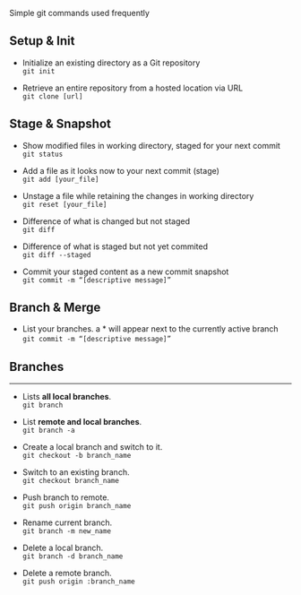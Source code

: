 Simple git commands used frequently

## **Setup & Init**


- Initialize an existing directory as a Git repository\
```git init```

- Retrieve an entire repository from a hosted location via URL\
```git clone [url]```




## **Stage & Snapshot**


- Show modified files in working directory, staged for your next commit
```git status```

- Add a file as it looks now to your next commit (stage)\
```git add [your_file]```

- Unstage a file while retaining the changes in working directory\
```git reset [your_file]```

- Difference of what is changed but not staged\
```git diff```

- Difference of what is staged but not yet commited\
```git diff --staged```

- Commit your staged content as a new commit snapshot\
```git commit -m “[descriptive message]”```

## **Branch & Merge**

- List your branches. a * will appear next to the currently active branch\
```git commit -m “[descriptive message]”```

## Branches
<hr>

- Lists **all local branches**.\
```git branch```

- List **remote and local branches**.\
```git branch -a```

- Create a local branch and switch to it.\
```git checkout -b branch_name```

- Switch to an existing branch.\
```git checkout branch_name```

- Push branch to remote.\
```git push origin branch_name```

- Rename current branch.\
```git branch -m new_name```

- Delete a local branch.\
```git branch -d branch_name```

- Delete a remote branch.\
```git push origin :branch_name```

